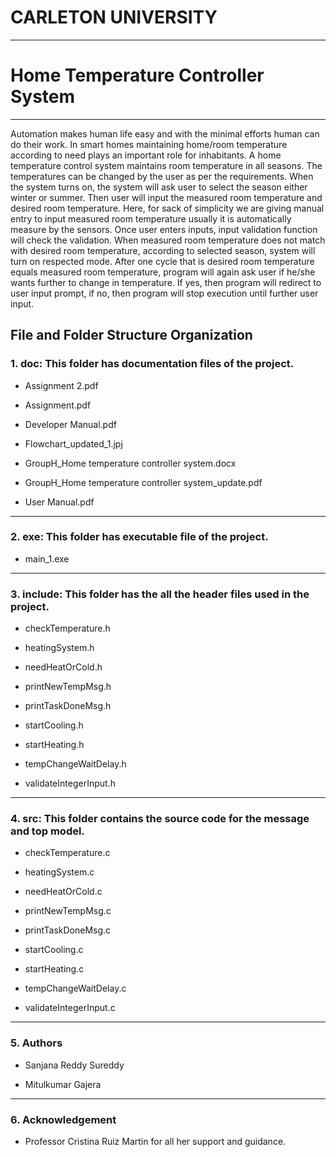 # CARLETON UNIVERSITY
-------------------------------

# Home Temperature Controller System
------------
 	
   Automation makes human life easy and with the minimal efforts human can do their work. In smart homes maintaining home/room temperature according to need plays an important role for inhabitants. A home temperature control system maintains room temperature in all seasons. The temperatures can be changed by the user as per the requirements.
   When the system turns on, the system will ask user to select the season either winter or summer. Then user will input the measured room temperature and desired room temperature. Here, for sack of simplicity we are giving manual entry to input measured room temperature usually it is automatically measure by the sensors. Once user enters inputs, input validation function will check the validation. When measured room temperature does not match with desired room temperature, according to selected season, system will turn on respected mode. After one cycle that is desired room temperature equals measured room temperature, program will again ask user if he/she wants further to change in temperature. If yes, then program will redirect to user input prompt, if no, then program will stop execution until further user input.


## **File and Folder Structure Organization**

### 1.	doc: This folder has documentation files of the project.

  -	Assignment 2.pdf

  -	Assignment.pdf
 
  - Developer Manual.pdf

  - Flowchart_updated_1.jpj

  -	GroupH_Home temperature controller system.docx

  -	GroupH_Home temperature controller system_update.pdf
  
  - User Manual.pdf
  -------------------
### 2.	exe: This folder has executable file of the project.

- main_1.exe
------------------


### 3.	include: This folder has the all the header files used in the project.

  -	checkTemperature.h

  -	heatingSystem.h

  -	needHeatOrCold.h

  -	printNewTempMsg.h
  
  - printTaskDoneMsg.h

  -	startCooling.h

  -	startHeating.h
  
  -	tempChangeWaitDelay.h
  
  - validateIntegerInput.h
  ---------------------
 	
### 4.	src: This folder contains the source code for the message and top model.

  -	checkTemperature.c

  -	heatingSystem.c

  -	needHeatOrCold.c

  -	printNewTempMsg.c
  
  - printTaskDoneMsg.c

  -	startCooling.c

  -	startHeating.c
  
  -	tempChangeWaitDelay.c
  
  - validateIntegerInput.c
  ------------------
 	
### 5.	Authors

  -	Sanjana Reddy Sureddy

  -	Mitulkumar Gajera
  --------------------
 	
### 6. Acknowledgement

  - Professor Cristina Ruiz Martin for all her support and guidance.



